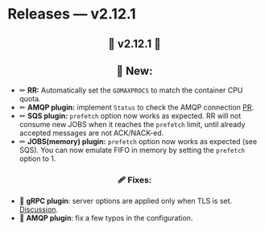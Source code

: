 # Releases — v2.12.1

## <center> 🚀 v2.12.1 🚀 </center>

## <center>👀 New: </center>

- ✏ **RR:** Automatically set the `GOMAXPROCS` to match the container CPU quota.
- ✏ **AMQP plugin:** implement `Status` to check the AMQP connection [PR](https://github.com/roadrunner-server/amqp/pull/33).
- ✏ **SQS plugin:** `prefetch` option now works as expected. RR will not consume new JOBS when it reaches the `prefetch` limit, until already accepted messages are not ACK/NACK-ed.
- ✏ **JOBS(memory) plugin:** `prefetch` option now works as expected (see SQS). You can now emulate FIFO in memory by setting the `prefetch` option to 1.

### <center>🩹 Fixes:</center>

-  🐛 **gRPC plugin**: server options are applied only when TLS is set. [Discussion](https://github.com/roadrunner-server/roadrunner/discussions/1384).
-  🐛 **AMQP plugin**: fix a few typos in the configuration.